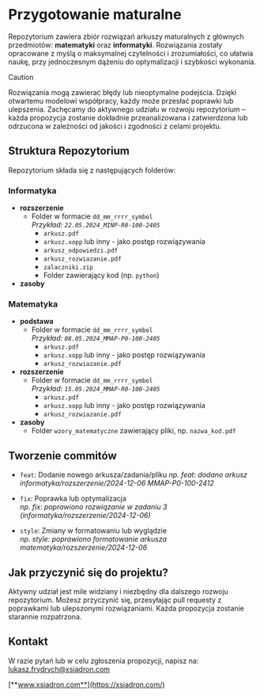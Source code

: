 # Przygotowanie maturalne

Repozytorium zawiera zbiór rozwiązań arkuszy maturalnych z głównych przedmiotów: **matematyki** oraz **informatyki**. Rozwiązania zostały opracowane z myślą o maksymalnej czytelności i zrozumiałości, co ułatwia naukę, przy jednoczesnym dążeniu do optymalizacji i szybkości wykonania.

> [!CAUTION]
> Rozwiązania mogą zawierać błędy lub nieoptymalne podejścia. Dzięki otwartemu modelowi współpracy, każdy może przesłać poprawki lub ulepszenia. Zachęcamy do aktywnego udziału w rozwoju repozytorium – każda propozycja zostanie dokładnie przeanalizowana i zatwierdzona lub odrzucona w zależności od jakości i zgodności z celami projektu.

## Struktura Repozytorium

Repozytorium składa się z następujących folderów:

### Informatyka

-   **rozszerzenie**
    -   Folder w formacie `dd_mm_rrrr_symbol`  
        _Przykład: `22.05.2024_MINP-R0-100-2405`_
        -   `arkusz.pdf`
        -   `arkusz.xopp` lub inny - jako postęp rozwiązywania
        -   `arkusz_odpowiedzi.pdf`
        -   `arkusz_rozwiazanie.pdf`
        -   `zalaczniki.zip`
        -   Folder zawierający kod (np. `python`)
-   **zasoby**

### Matematyka

-   **podstawa**
    -   Folder w formacie `dd_mm_rrrr_symbol`  
        _Przykład: `08.05.2024_MMAP-P0-100-2405`_
        -   `arkusz.pdf`
        -   `arkusz.xopp` lub inny - jako postęp rozwiązywania
        -   `arkusz_rozwiazanie.pdf`
-   **rozszerzenie**
    -   Folder w formacie `dd_mm_rrrr_symbol`  
        _Przykład: `15.05.2024_MMAP-R0-100-2405`_
        -   `arkusz.pdf`
        -   `arkusz.xopp` lub inny - jako postęp rozwiązywania
        -   `arkusz_rozwiazanie.pdf`
-   **zasoby**
    -   Folder `wzory_matematyczne` zawierający pliki, np. `nazwa_kod.pdf`

## Tworzenie commitów

-   `feat`: Dodanie nowego arkusza/zadania/pliku
    _np. feat: dodano arkusz informatyka/rozszerzenie/2024-12-06 MMAP-P0-100-2412_

-   `fix`: Poprawka lub optymalizacja  
    _np. fix: poprawiono rozwiązanie w zadaniu 3 (informatyka/rozszerzenie/2024-12-06)_

-   `style`: Zmiany w formatowaniu lub wyglądzie  
    _np. style: poprawiono formatowanie arkusza matematyka/rozszerzenie/2024-12-06_

## Jak przyczynić się do projektu?

Aktywny udział jest mile widziany i niezbędny dla dalszego rozwoju repozytorium. Możesz przyczynić się, przesyłając pull requesty z poprawkami lub ulepszonymi rozwiązaniami. Każda propozycja zostanie starannie rozpatrzona.

## Kontakt

W razie pytań lub w celu zgłoszenia propozycji, napisz na: [lukasz.frydrych@xsiadron.com](mailto:lukasz.frydrych@xsiadron.com)

[**www.xsiadron.com**](https://xsiadron.com/)
